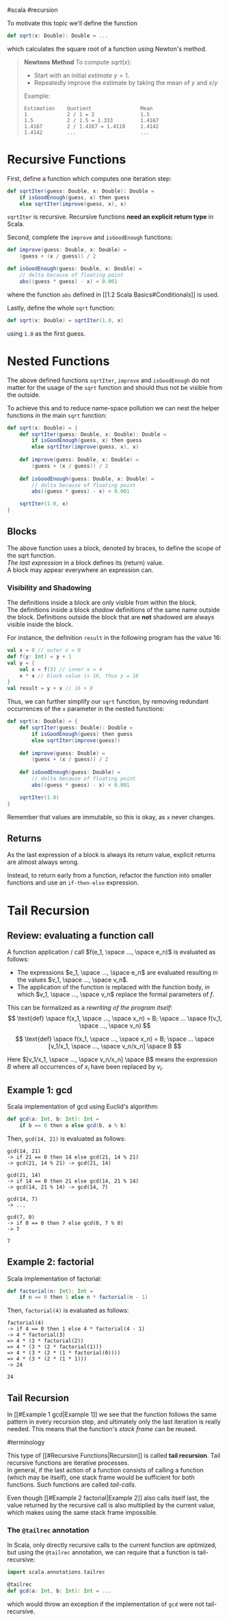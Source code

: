 #scala  #recursion 

To motivate this topic we'll define the function
```Scala
def sqrt(x: Double): Double = ...
```
which calculates the square root of a function using Newton's method.
> **Newtons Method**
> To compute $sqrt(x)$:
> - Start with an initial *estimate* $y = 1$.
> - Repeatedly improve the estimate by taking the mean of $y$ and $x/y$ 
>
> Example:
> ```
> Estimation    Quotient                Mean
> 1             2 / 1 = 2               1.5
> 1.5           2 / 1.5 = 1.333         1.4167
> 1.4167        2 / 1.4167 = 1.4118     1.4142
> 1.4142        ...                     ...
> ```

# Recursive Functions
First, define a function which computes one iteration step:
```Scala
def sqrtIter(guess: Double, x: Double): Double = 
	if isGoodEnough(guess, x) then guess
	else sqrtIter(improve(guess, x), x)
```
`sqrtIter` is recursive. Recursive functions **need an explicit return type** in Scala.

Second, complete the `improve` and `isGoodEnough` functions:
```Scala
def improve(guess: Double, x: Double) =
	(guess + (x / guess)) / 2

def isGoodEnough(guess: Double, x: Double) =
	// delta because of floating point
	abs((guess * guess) - x) < 0.001
```
where the function `abs` defined in [[1.2 Scala Basics#Conditionals]] is used.

Lastly, define the whole `sqrt` function:
```Scala
def sqrt(x: Double) = sqrtIter(1.0, x)
```
using `1.0` as the first guess.

# Nested Functions
The above defined functions `sqrtIter`, `improve` and `isGoodEnough` do not matter for the usage of the `sqrt` function and should thus not be visible from the outside.

To achieve this and to reduce name-space pollution we can nest the helper functions in the main `sqrt` function:
```Scala
def sqrt(x: Double) = {
	def sqrtIter(guess: Double, x: Double): Double = 
		if isGoodEnough(guess, x) then guess
		else sqrtIter(improve(guess, x), x)
	
	def improve(guess: Double, x: Double) =
		(guess + (x / guess)) / 2
	
	def isGoodEnough(guess: Double, x: Double) =
		// delta because of floating point
		abs((guess * guess) - x) < 0.001

	sqrtIter(1.0, x)
}
```

## Blocks
The above function uses a block, denoted by braces, to define the scope of the sqrt function.  
*The last expression* in a block defines its (return) value.  
A block may appear everywhere an expression can.

### Visibility and Shadowing
The definitions inside a block are only visible from within the block.  
The definitions inside a block *shadow* definitions of the same name outside the block. Definitions outside the block that are **not** shadowed are always visible inside the block.

For instance, the definition `result` in the following program has the value 16:
```Scala
val x = 0 // outer x = 0
def f(y: Int) = y + 1
val y = {
	val x = f(3) // inner x = 4
	x * x // block value is 16, thus y = 16
}
val result = y + x // 16 + 0
```

Thus, we can further simplify our `sqrt` function, by removing redundant occurrences of the `x` parameter in the nested functions:
```Scala
def sqrt(x: Double) = {
	def sqrtIter(guess: Double): Double = 
		if isGoodEnough(guess) then guess
		else sqrtIter(improve(guess))
	
	def improve(guess: Double) =
		(guess + (x / guess)) / 2
	
	def isGoodEnough(guess: Double) =
		// delta because of floating point
		abs((guess * guess) - x) < 0.001

	sqrtIter(1.0)
}
```
Remember that values are immutable, so this is okay, as `x` never changes.

## Returns
As the last expression of a block is always its return value, explicit returns are almost always wrong.

Instead, to return early from a function, refactor the function into smaller functions and use an `if-then-else` expression.

# Tail Recursion
## Review: evaluating a function call
A function application / call $f(e_1, \space ..., \space e_n)$ is evaluated as follows:
- The expressions $e_1, \space ..., \space e_n$ are evaluated resulting in the values $v_1, \space ..., \space v_n$.
- The application of the function is replaced with the function body, in which $v_1, \space ..., \space v_n$ replace the formal parameters of $f$.

This can be formalized as a _rewriting of the program itself_:
$$
\text{def} \space f(x_1, \space ..., \space x_n) = B; \space ... \space f(v_1, \space ..., \space v_n)
$$

$$
\text{def} \space f(x_1, \space ..., \space x_n) = B; \space ... \space [v_1/x_1, \space ..., \space v_n/x_n] \space B
$$

Here $[v_1/x_1, \space ..., \space v_n/x_n] \space B$ means the expression $B$ where all occurrences of $x_i$ have been replaced by $v_i$.

## Example 1: gcd
Scala implementation of gcd using Euclid's algorithm:
```Scala
def gcd(a: Int, b: Int): Int =
	if b == 0 then a else gcd(b, a % b)
```
Then, `gcd(14, 21)` is evaluated as follows:
```
gcd(14, 21)
-> if 21 == 0 then 14 else gcd(21, 14 % 21)
-> gcd(21, 14 % 21) -> gcd(21, 14)

gcd(21, 14)
-> if 14 == 0 then 21 else gcd(14, 21 % 14)
-> gcd(14, 21 % 14) -> gcd(14, 7)

gcd(14, 7)
-> ...

gcd(7, 0)
-> if 0 == 0 then 7 else gcd(0, 7 % 0)
-> 7

7
```

## Example 2: factorial
Scala implementation of factorial:
```Scala
def factorial(n: Int): Int =
	if n == 0 then 1 else n * factorial(n - 1)
```
Then, `factorial(4)` is evaluated as follows:
```
factorial(4)
-> if 4 == 0 then 1 else 4 * factorial(4 - 1)
-> 4 * factorial(3)
=> 4 * (3 * factorial(2))
=> 4 * (3 * (2 * factorial(1)))
=> 4 * (3 * (2 * (1 * factorial(0))))
=> 4 * (3 * (2 * (1 * 1)))
-> 24

24
```

## Tail Recursion
In [[#Example 1 gcd|Example 1]] we see that the function follows the same pattern in every recursion step, and ultimately only the last iteration is really needed. This means that the function's _stack frame_ can be reused.  

#terminology 

This type of [[#Recursive Functions|Recursion]] is called **tail recursion**. Tail recursive functions are iterative processes.  
In general, if the last action of a function consists of calling a function (which may be itself), one stack frame would be sufficient for both functions. Such functions are called *tail-calls*.

Even though [[#Example 2 factorial|Example 2]] also calls itself last, the value returned by the recursive call is also multiplied by the current value, which makes using the same stack frame impossible.

### The `@tailrec` annotation
In Scala, only directly recursive calls to the current function are optimized, but using the `@tailrec` annotation, we can require that a function is tail-recursive:
```Scala
import scala.annotations.tailrec

@tailrec
def gcd(a: Int, b: Int): Int = ...
```
which would throw an exception if the implementation of `gcd` were not tail-recursive.